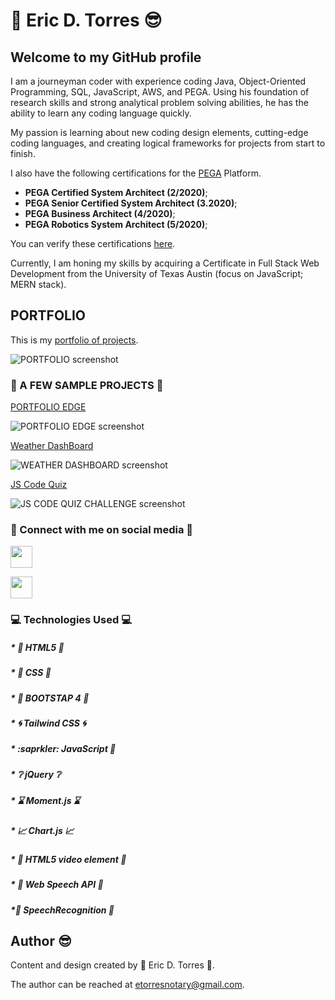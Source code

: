 # :green_heart: **Eric  D. Torres** :sunglasses:

## Welcome to my GitHub profile

I am a journeyman coder with experience coding Java, Object-Oriented Programming, SQL, JavaScript, AWS, and PEGA. Using his foundation of research skills and strong analytical problem solving abilities, he has the ability to learn any coding language quickly.

My passion is learning about new coding design elements, cutting-edge coding languages, and creating logical frameworks for projects from start to finish.  

I also have the following certifications for the [PEGA](https://www.pega.com/?&utm_source=google&utm_medium=cpc&utm_campaign=Global_Brand_Exact&utm_term=pega%20systems&gloc=9025148&utm_content=pcrid%7c385502811043%7cpkw%7ckwd-299862464821%7cpmt%7ce%7cpdv%7cc%7c&gclid=Cj0KCQjwpZT5BRCdARIsAGEX0zlwEUJ1pHSIwyw83GZ1JUE6MsvC_rgS5LZ5nMBXMs6UlznUQ6ERP54aAqQ2EALw_wcB&gclsrc=aw.ds) Platform.

* **PEGA Certified System Architect (2/2020)**;
* **PEGA Senior Certified System Architect (3.2020)**;
* **PEGA Business Architect (4/2020)**;
* **PEGA Robotics System Architect (5/2020)**;

You can verify these certifications [here](https://academy.pega.com/verify-certification?fname=eric&lname=torres).

Currently, I am honing my skills by acquiring a Certificate in Full Stack Web Development from the University of Texas Austin (focus on JavaScript; MERN stack).

## PORTFOLIO

This is my [portfolio of projects](https://etorres-revature.github.io/Responsive_Portfolio/portfolio.html).

![PORTFOLIO screenshot](https://user-images.githubusercontent.com/59744847/92795207-d0525000-f375-11ea-92bb-d56d1f33b2bb.png)

### :rainbow: A FEW SAMPLE PROJECTS :rainbow:

[PORTFOLIO EDGE](https://github.com/etorres-revature/Lucky_Mountaineers)

![PORTFOLIO EDGE screenshot](https://user-images.githubusercontent.com/59744847/92795196-ce888c80-f375-11ea-93a2-2e42f5c98013.png)

[Weather DashBoard](https://github.com/etorres-revature/Weather_Dashboard)

![WEATHER DASHBOARD screenshot](https://user-images.githubusercontent.com/59744847/92795201-cf212300-f375-11ea-9e5e-33754bf26fcb.png)

[JS Code Quiz](https://github.com/etorres-revature/JavaScript_Code_Quiz_Challenge)

![JS CODE QUIZ CHALLENGE screenshot](https://user-images.githubusercontent.com/59744847/92795190-cd575f80-f375-11ea-88b8-fccbfe33e9b8.png)

### :tiger: Connect with me on social media :penguin:

<a href="https://github.com/etorres-revature" alt="Eric D. Torres | GitHub"><img src="https://user-images.githubusercontent.com/59744847/92795129-c29cca80-f375-11ea-9f74-008d87a435f2.png" height="35px" width="35px"/></a>

<a href="https://www.linkedin.com/in/ericdtorres/" alt="Eric D. Torres | LinkedIn"><img src="https://user-images.githubusercontent.com/59744847/92795155-c7fa1500-f375-11ea-805c-14f3234feef8.png" height="35px" width="35px"/></a>

### :computer: Technologies Used :computer:

##### * :memo: HTML5 :memo:
##### * :art: CSS :art:
##### * :shoe: BOOTSTAP 4 :shoe:
##### * :cyclone: Tailwind CSS :cyclone:
##### * :saprkler: JavaScript :sparkler:
##### * :grey_question: jQuery :grey_question:
##### * :hourglass: Moment.js :hourglass:
##### * :chart_with_upwards_trend: Chart.js :chart_with_upwards_trend:
##### * :movie_camera: HTML5 video element :movie_camera:
##### * :speech_balloon: Web Speech API :speech_balloon:
##### *:speech_balloon: SpeechRecognition :speech_balloon:

## Author :sunglasses:

Content and design created by :green_heart: Eric D. Torres :green_heart:.  

The author can be reached at etorresnotary@gmail.com. 

